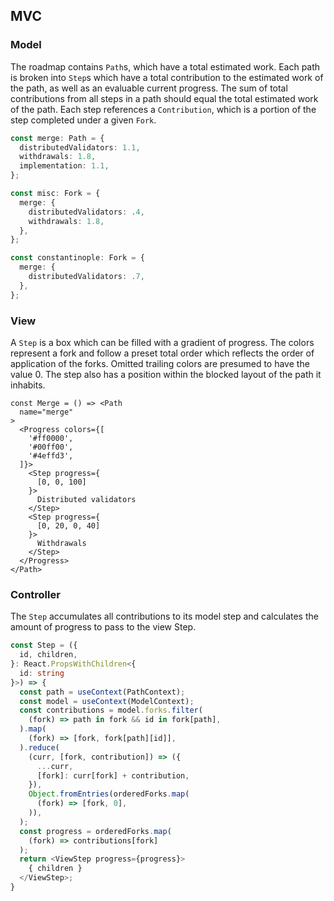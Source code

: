 ## MVC
### Model
The roadmap contains `Path`s, which have a total estimated work. Each path is broken into `Step`s which have a total contribution to the estimated work of the path, as well as an evaluable current progress. The sum of total contributions from all steps in a path should equal the total estimated work of the path. Each step references a `Contribution`, which is a portion of the step completed under a given `Fork`.

```ts
const merge: Path = {
  distributedValidators: 1.1,
  withdrawals: 1.8,
  implementation: 1.1,
};

const misc: Fork = {
  merge: {
    distributedValidators: .4,
    withdrawals: 1.8,
  },
};

const constantinople: Fork = {
  merge: {
    distributedValidators: .7,
  },
};
```
### View
A `Step` is a box which can be filled with a gradient of progress. The colors represent a fork and follow a preset total order which reflects the order of application of the forks. Omitted trailing colors are presumed to have the value 0. The step also has a position within the blocked layout of the path it inhabits.

```tsx
const Merge = () => <Path
  name="merge"
>
  <Progress colors={[
    '#ff0000',
    '#00ff00',
    '#4effd3',
  ]}>
    <Step progress={
      [0, 0, 100]
    }>
      Distributed validators
    </Step>
    <Step progress={
      [0, 20, 0, 40]
    }>
      Withdrawals
    </Step>
  </Progress>
</Path>
```

### Controller
The `Step` accumulates all contributions to its model step and calculates the amount of progress to pass to the view Step.

```ts
const Step = ({
  id, children,
}: React.PropsWithChildren<{
  id: string
}>) => {
  const path = useContext(PathContext);
  const model = useContext(ModelContext);
  const contributions = model.forks.filter(
    (fork) => path in fork && id in fork[path],
  ).map(
    (fork) => [fork, fork[path][id]],
  ).reduce(
    (curr, [fork, contribution]) => ({
      ...curr,
      [fork]: curr[fork] + contribution,
    }),
    Object.fromEntries(orderedForks.map(
      (fork) => [fork, 0],
    )),
  );
  const progress = orderedForks.map(
    (fork) => contributions[fork]
  );
  return <ViewStep progress={progress}>
    { children }
  </ViewStep>;
}
```
